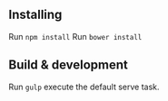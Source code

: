 ## Installing

Run `npm install`
Run `bower install`

## Build & development

Run `gulp` execute the default serve task.

